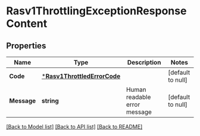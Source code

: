# Rasv1ThrottlingExceptionResponseContent

## Properties
Name | Type | Description | Notes
------------ | ------------- | ------------- | -------------
**Code** | [***Rasv1ThrottledErrorCode**](RASv1ThrottledErrorCode.md) |  | [default to null]
**Message** | **string** | Human readable error message | [default to null]

[[Back to Model list]](../README.md#documentation-for-models) [[Back to API list]](../README.md#documentation-for-api-endpoints) [[Back to README]](../README.md)

